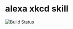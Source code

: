 # alexa xkcd skill

[![Build Status](https://travis-ci.org/corux/alexa-xkcd-skill.svg?branch=master)](https://travis-ci.org/corux/alexa-xkcd-skill)
